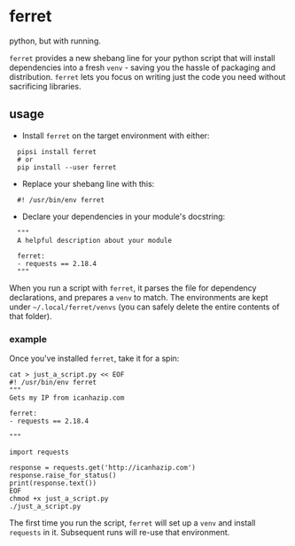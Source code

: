 # ferret
python, but with running.

`ferret` provides a new shebang line for your python script that will install dependencies into a fresh `venv` - saving you the hassle of packaging and distribution. `ferret` lets you focus on writing just the code you need without sacrificing libraries.

## usage

* Install `ferret` on the target environment with either:
```
  pipsi install ferret
  # or
  pip install --user ferret
```

* Replace your shebang line with this:
```
  #! /usr/bin/env ferret
```
* Declare your dependencies in your module's docstring:
```
  """
  A helpful description about your module

  ferret:
  - requests == 2.18.4
  """
```

When you run a script with `ferret`, it parses the file for dependency declarations, and prepares a `venv` to match. The environments are kept under `~/.local/ferret/venvs` (you can safely delete the entire contents of that folder).
 
### example

Once you've installed `ferret`, take it for a spin:
```
cat > just_a_script.py << EOF
#! /usr/bin/env ferret
"""
Gets my IP from icanhazip.com

ferret:
- requests == 2.18.4

"""

import requests

response = requests.get('http://icanhazip.com')
response.raise_for_status()
print(response.text())
EOF
chmod +x just_a_script.py
./just_a_script.py
```

The first time you run the script, `ferret` will set up a `venv` and install `requests` in it. Subsequent runs will re-use that environment.
 
